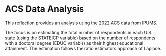 # ACS Data Analysis

This reflection provides an analysis using the 2022 ACS data from IPUMS. 

The focus is on estimating the total number of respondents in each U.S. state (using the STATEICP variable) based on the number of respondents with a doctoral degree (EDUC variable) as their highest educational attainment. The estimation follows the ratio estimators approach of Laplace.

